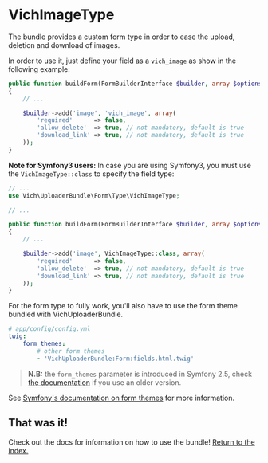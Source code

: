 VichImageType
============

The bundle provides a custom form type in order to ease the upload, deletion and
download of images.

In order to use it, just define your field as a `vich_image` as show in the
following example:

```php
public function buildForm(FormBuilderInterface $builder, array $options)
{
    // ...

    $builder->add('image', 'vich_image', array(
        'required'      => false,
        'allow_delete'  => true, // not mandatory, default is true
        'download_link' => true, // not mandatory, default is true
    ));
}
```

**Note for Symfony3 users:**
In case you are using Symfony3, you must use the `VichImageType::class` to specify the field type:

```php
// ...
use Vich\UploaderBundle\Form\Type\VichImageType;

// ...

public function buildForm(FormBuilderInterface $builder, array $options)
{
    // ...

    $builder->add('image', VichImageType::class, array(
        'required'      => false,
        'allow_delete'  => true, // not mandatory, default is true
        'download_link' => true, // not mandatory, default is true
    ));
}
```


For the form type to fully work, you'll also have to use the form theme bundled
with VichUploaderBundle.

```yaml
# app/config/config.yml
twig:
    form_themes:
        # other form themes
        - 'VichUploaderBundle:Form:fields.html.twig'
```

> **N.B:** the `form_themes` parameter is introduced in Symfony 2.5, check 
[the documentation](http://symfony.com/doc/2.3/cookbook/form/form_customization.html#php) if you use an older version.

See [Symfony's documentation on form themes](http://symfony.com/doc/current/cookbook/form/form_customization.html#form-theming)
for more information.

## That was it!

Check out the docs for information on how to use the bundle! [Return to the
index.](../index.md)
